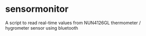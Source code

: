 # sensormonitor
A script to read real-time values from NUN4126GL thermometer / hygrometer sensor using bluetooth
